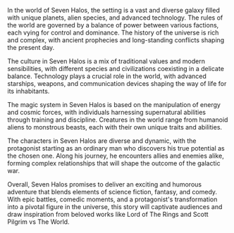 In the world of Seven Halos, the setting is a vast and diverse galaxy filled with unique planets, alien species, and advanced technology. The rules of the world are governed by a balance of power between various factions, each vying for control and dominance. The history of the universe is rich and complex, with ancient prophecies and long-standing conflicts shaping the present day.

The culture in Seven Halos is a mix of traditional values and modern sensibilities, with different species and civilizations coexisting in a delicate balance. Technology plays a crucial role in the world, with advanced starships, weapons, and communication devices shaping the way of life for its inhabitants.

The magic system in Seven Halos is based on the manipulation of energy and cosmic forces, with individuals harnessing supernatural abilities through training and discipline. Creatures in the world range from humanoid aliens to monstrous beasts, each with their own unique traits and abilities.

The characters in Seven Halos are diverse and dynamic, with the protagonist starting as an ordinary man who discovers his true potential as the chosen one. Along his journey, he encounters allies and enemies alike, forming complex relationships that will shape the outcome of the galactic war.

Overall, Seven Halos promises to deliver an exciting and humorous adventure that blends elements of science fiction, fantasy, and comedy. With epic battles, comedic moments, and a protagonist's transformation into a pivotal figure in the universe, this story will captivate audiences and draw inspiration from beloved works like Lord of The Rings and Scott Pilgrim vs The World.